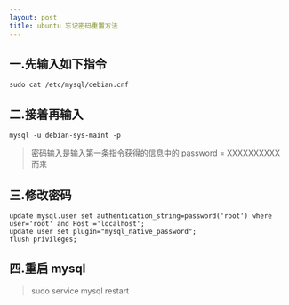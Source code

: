 ```yaml
---
layout: post
title: ubuntu 忘记密码重置方法
---
```


## 一.先输入如下指令
```
sudo cat /etc/mysql/debian.cnf
```

## 二.接着再输入
```
mysql -u debian-sys-maint -p
```
> 密码输入是输入第一条指令获得的信息中的 password = XXXXXXXXXX 而来
  
## 三.修改密码
```mysql
update mysql.user set authentication_string=password('root') where user='root' and Host ='localhost';
update user set plugin="mysql_native_password"; 
flush privileges;
```

## 四.重启 mysql
> sudo service mysql restart
